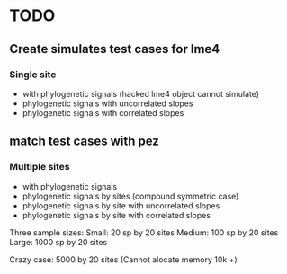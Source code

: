 # TODO

## Create simulates test cases for lme4 

### Single site
- with phylogenetic signals (hacked lme4 object cannot simulate)
- phylogenetic signals with uncorrelated slopes
- phylogenetic signals with correlated slopes

## match test cases with pez

### Multiple sites
- with phylogenetic signals
- phylogenetic signals by sites (compound symmetric case)
- phylogenetic signals by site with uncorrelated slopes
- phylogenetic signals by site with correlated slopes 




Three sample sizes:
Small: 20 sp by 20 sites
Medium: 100 sp by 20 sites
Large: 1000 sp by 20 sites

Crazy case: 5000 by 20 sites
(Cannot alocate memory 10k +)
